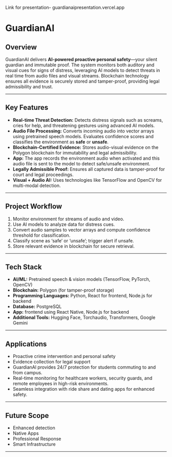 Link for presentation-
guardianaipresentation.vercel.app
# GuardianAI

## Overview
GuardianAI delivers **AI-powered proactive personal safety**—your silent guardian and immutable proof. The system monitors both auditory and visual cues for signs of distress, leveraging AI models to detect threats in real time from audio files and visual streams. Blockchain technology ensures all evidence is securely stored and tamper-proof, providing legal admissibility and trust.

---

## Key Features
- **Real-time Threat Detection:** Detects distress signals such as screams, cries for help, and threatening gestures using advanced AI models.
- **Audio File Processing:** Converts incoming audio into vector arrays using pretrained speech models. Evaluates confidence scores and classifies the environment as **safe** or **unsafe**.
- **Blockchain-Certified Evidence:** Stores audio-visual evidence on the Polygon blockchain for immutability and legal admissibility.
- **App:** The app records the environment audio when activated and this audio file is sent to the model to detect safe/unsafe environment. 
- **Legally Admissible Proof:** Ensures all captured data is tamper-proof for court and legal proceedings.
- **Visual + Audio AI:** Uses technologies like TensorFlow and OpenCV for multi-modal detection.

---

## Project Workflow
1. Monitor environment for streams of audio and video.
2. Use AI models to analyze data for distress cues.
3. Convert audio samples to vector arrays and compute confidence threshold for classification.
4. Classify scene as ‘safe’ or ‘unsafe’; trigger alert if unsafe.
5. Store relevant evidence in blockchain for secure retrieval.

---

## Tech Stack
- **AI/ML:** Pretrained speech & vision models (TensorFlow, PyTorch, OpenCV)
- **Blockchain:** Polygon (for tamper-proof storage)
- **Programming Languages:** Python, React for frontend, Node.js for backend
- **Database:**  PostgreSQL
- **App:** frontend using React Native, Node.js for backend
- **Additional Tools:** Hugging Face, Torchaudio, Transformers, Google Gemini 

---

## Applications
- Proactive crime intervention and personal safety
- Evidence collection for legal support
- GuardianAl provides 24/7 protection for students commuting to and from campus. 
- Real-time monitoring for healthcare workers, security guards, and remote employees in high-risk environments.
- Seamless integration with ride share and dating apps for enhanced safety. 

---

## Future Scope 
- Enhanced detection 
- Native Apps 
- Professional Response
- Smart Infrastructure 


---
